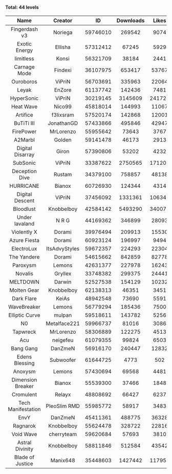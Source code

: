 #### Total: 44 levels

| Name | Creator | ID | Downloads | Likes |
|:---:|:---:|:---:|:---:|:---:|
| Fingerdash v3 | Noriega | 59746010 | 269542 | 9074
| Exotic Energy | Ellisha | 57312412 | 67245 | 5929
| limitless | Konsi | 56321709 | 38184 | 2441
| Carnage Mode | Findexi | 36107975 | 653417 | 53767
| Ouroboros | ViPriN | 56703691 | 335963 | 22064
| Leyak | EnZore | 61137742 | 142436 | 7481
| HyperSonic | ViPriN | 30219145 | 3145609 | 241725
| Heat Wave | Nico99 | 45818014 | 144993 | 11067
| Artifice | f3lixsram | 57520174 | 142868 | 12001
| BuTiTi III | JonathanGD | 57433866 | 495846 | 42947
| FirePower | MrLorenzo | 55955642 | 73643 | 3767
| A2Marbl | Golden | 59141478 | 46173 | 2913
| Digital Disarray | Giron | 57390806 | 53202 | 4232
| SubSonic | ViPriN | 33387622 | 2750565 | 171208
| Deception Dive | Rustam | 34379100 | 758857 | 48138
| HURRICANE | Bianox | 60726930 | 124344 | 4314
| Digital Descent | ViPriN | 37456092 | 1331361 | 106344
| Bloodlust | Knobbelboy | 42584142 | 5493290 | 340072
| Under lavaland | N R G | 44169362 | 346899 | 28093
| Violently X | Dorami | 39976494 | 209913 | 15530
| Azure Fiesta | Dorami | 60923124 | 196997 | 9494
| ElectroLux | ItsAdvyStyles | 59672357 | 224293 | 22304
| The Yandere | Dorami | 54615662 | 842859 | 82778
| Paroxysm | Lemons | 42631377 | 227978 | 16243
| Novalis | Gryllex | 33748382 | 299375 | 24441
| MELTDOWN | Darwin | 52527538 | 154129 | 10232
| Molten Gear | Knobbelboy | 62138313 | 46351 | 3451
| Dark Flare | KeiAs | 48942548 | 73690 | 5591
| WaveBreaker | Lemons | 56779294 | 185436 | 7500
| Elliptic Curve | mulpan | 59518611 | 143782 | 5256
| N0 | Metalface221 | 59966737 | 81016 | 3086
| Tapwreck | MrLorenzo | 58306889 | 122275 | 4513
| Acu | neigefeu | 61079355 | 99824 | 6503
| Bang Gang | DanZmeN | 56916170 | 240447 | 12832
| Edens Blessing | Subwoofer | 61644725 | 4773 | 502
| Anoxysm | Lemons | 57430694 | 69568 | 4481
| Dimension Breaker | Bianox | 55539300 | 37466 | 1848
| Cromulent | Relayx | 48808692 | 66427 | 6237
| Tech Manifestation | PleoSlim RMD | 55985772 | 58917 | 3483
| EnvY | DanZmeN | 45411361 | 488775 | 36328
| Ragnarok | Knobbelboy | 55624478 | 328722 | 22816
| Void Wave | cherryteam | 59620684 | 57693 | 3810
| Astral Divinity | Knobbelboy | 58811846 | 512584 | 43542
| Blade of Justice | Manix648 | 35448603 | 1427442 | 117955
